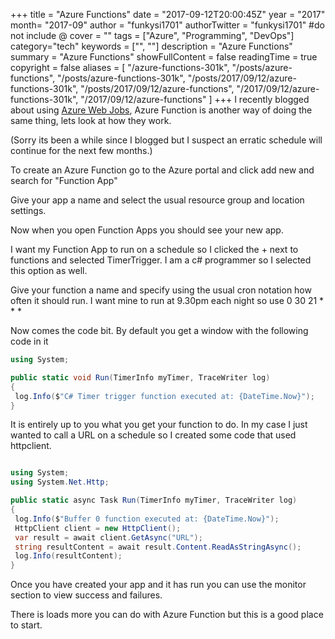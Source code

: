 +++
title = "Azure Functions"
date = "2017-09-12T20:00:45Z"
year = "2017"
month= "2017-09"
author = "funkysi1701"
authorTwitter = "funkysi1701" #do not include @
cover = ""
tags = ["Azure", "Programming", "DevOps"]
category="tech"
keywords = ["", ""]
description =  "Azure Functions"
summary = "Azure Functions"
showFullContent = false
readingTime = true
copyright = false
aliases = [
    "/azure-functions-301k",
    "/posts/azure-functions",
    "/posts/azure-functions-301k",
    "/posts/2017/09/12/azure-functions-301k",
    "/posts/2017/09/12/azure-functions",
    "/2017/09/12/azure-functions-301k",
    "/2017/09/12/azure-functions"
]
+++
I recently blogged about using [Azure Web Jobs](https://www.funkysi1701.com/posts/using-azure-webjobs-to-automate-stuff), Azure Function is another way of doing the same thing, lets look at how they work.

(Sorry its been a while since I blogged but I suspect an erratic schedule will continue for the next few months.)

To create an Azure Function go to the Azure portal and click add new and search for "Function App"

Give your app a name and select the usual resource group and location settings.

Now when you open Function Apps you should see your new app.

I want my Function App to run on a schedule so I clicked the + next to functions and selected TimerTrigger. I am a c# programmer so I selected this option as well.

Give your function a name and specify using the usual cron notation how often it should run. I want mine to run at 9.30pm each night so use 0 30 21 \* \* \*

Now comes the code bit. By default you get a window with the following code in it

```csharp
using System;

public static void Run(TimerInfo myTimer, TraceWriter log)
{
 log.Info($"C# Timer trigger function executed at: {DateTime.Now}");
}
```

It is entirely up to you what you get your function to do. In my case I just wanted to call a URL on a schedule so I created some code that used httpclient.

```csharp

using System;
using System.Net.Http;

public static async Task Run(TimerInfo myTimer, TraceWriter log)
{
 log.Info($"Buffer 0 function executed at: {DateTime.Now}");
 HttpClient client = new HttpClient();
 var result = await client.GetAsync("URL");
 string resultContent = await result.Content.ReadAsStringAsync();
 log.Info(resultContent);
}
```

Once you have created your app and it has run you can use the monitor section to view success and failures.

There is loads more you can do with Azure Function but this is a good place to start.